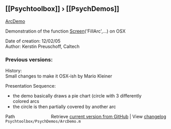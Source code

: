 ## [[Psychtoolbox]] &#8250; [[PsychDemos]]

[ArcDemo](ArcDemo)  
  
Demonstration of the function [Screen](Screen)('FillArc',...) on OSX  
  
Date of creation: 12/02/05  
Author: Kerstin Preuschoff, Caltech  
  
### Previous versions:   
  
History:   
Small changes to make it OSX-ish by Mario Kleiner  
  
Presentation Sequence:  
  - the demo basically draws a pie chart (circle with 3 differently  
  colored arcs  
  - the circle is then partially covered by another arc  
  




<div class="code_header" style="text-align:right;">
  <span style="float:left;">Path&nbsp;&nbsp;</span> <span class="counter">Retrieve <a href=
  "https://raw.github.com/Psychtoolbox-3/Psychtoolbox-3/beta/Psychtoolbox/PsychDemos/ArcDemo.m">current version from GitHub</a> | View <a href=
  "https://github.com/Psychtoolbox-3/Psychtoolbox-3/commits/beta/Psychtoolbox/PsychDemos/ArcDemo.m">changelog</a></span>
</div>
<div class="code">
  <code>Psychtoolbox/PsychDemos/ArcDemo.m</code>
</div>

